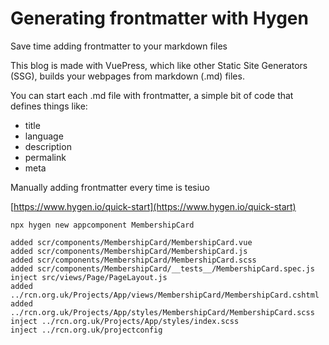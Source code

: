 # Generating frontmatter with Hygen
Save time adding frontmatter to your markdown files

This blog is made with VuePress, which like other Static Site Generators (SSG), builds your webpages from markdown (.md) files. 

You can start each .md file with frontmatter, a simple bit of code that defines things like:

 - title
 - language
 - description
 - permalink
 - meta

Manually adding frontmatter every time is tesiuo

[https://www.hygen.io/quick-start](https://www.hygen.io/quick-start)
```
npx hygen new appcomponent MembershipCard

added scr/components/MembershipCard/MembershipCard.vue
added scr/components/MembershipCard/MembershipCard.js
added scr/components/MembershipCard/MembershipCard.scss
added scr/components/MembershipCard/__tests__/MembershipCard.spec.js
inject src/views/Page/PageLayout.js
added ../rcn.org.uk/Projects/App/views/MembershipCard/MembershipCard.cshtml
added ../rcn.org.uk/Projects/App/styles/MembershipCard/MembershipCard.scss
inject ../rcn.org.uk/Projects/App/styles/index.scss
inject ../rcn.org.uk/projectconfig

```
<!--stackedit_data:
eyJoaXN0b3J5IjpbMTk3NDAxMTc0LC0zMTg2MTI3OTAsLTExOD
U4OTgwOTEsLTEyOTczMjMwMCw0MTg1MzE0MTldfQ==
-->